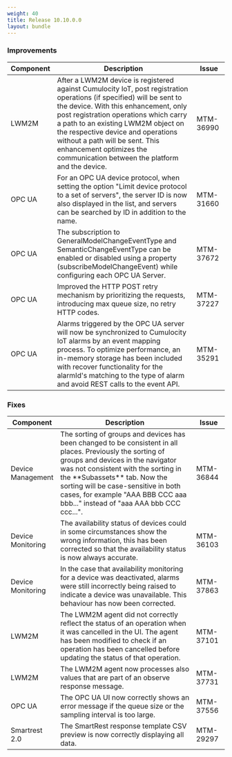 ```yaml
---
weight: 40
title: Release 10.10.0.0
layout: bundle
---
```


<!--10.9.1.0 - 10.9.8.0-->

### Improvements

<div><table ><colgroup>
<col style="width: 15%;"><col style="width: 70%;"><col style="width: 15%;"></colgroup>
<thead><tr>
<th>
Component</th>
<th>
Description</th>
<th>
Issue</th>
</tr>
</thead><tbody>

<tr>
<td>
LWM2M</td>
<td > After a LWM2M device is registered against Cumulocity IoT, post registration operations (if specified) will be sent to the device. With this enhancement, only post registration operations which carry a path to an existing LWM2M object on the respective device and operations without a path will be sent. This enhancement optimizes the communication between the platform and the device. </td>
<td>
MTM-36990</td>
</tr>

<tr>
<td>
OPC UA</td>
<td > For an OPC UA device protocol, when setting the option "Limit device protocol to a set of servers", the server ID is now also displayed in the list, and servers can be searched by ID in addition to the name. </td>
<td>
MTM-31660</td>
</tr>

<tr>
<td>
OPC UA</td>
<td > The subscription to GeneralModelChangeEventType and SemanticChangeEventType can be enabled or disabled using a property (subscribeModelChangeEvent) while configuring each OPC UA Server. </td>
<td>
MTM-37672</td>
</tr>

<tr>
<td>
OPC UA</td>
<td > Improved the HTTP POST retry mechanism by prioritizing the requests, introducing max queue size, no retry HTTP codes. </td>
<td>
MTM-37227</td>
</tr>

<tr>
<td>
OPC UA</td>
<td > Alarms triggered by the OPC UA server will now be synchronized to Cumulocity IoT alarms by an event mapping process. To optimize performance, an in-memory storage has been included with recover functionality for the alarmId's matching to the type of alarm and avoid REST calls to the event API. </td>
<td>
MTM-35291</td>
</tr>

</tbody></table></div>



### Fixes

<div><table ><colgroup>
<col style="width: 15%;"><col style="width: 70%;"><col style="width: 15%;"></colgroup>
<thead><tr>
<th>
Component</th>
<th>
Description</th>
<th>
Issue</th>
</tr>
</thead><tbody>

<tr>
<td>
Device Management</td>
<td > The sorting of groups and devices has been changed to be consistent in all places. Previously the sorting of groups and devices in the navigator was not consistent with the sorting in the **Subassets** tab. Now the sorting will be case-sensitive in both cases, for example "AAA BBB CCC aaa bbb..." instead of "aaa AAA bbb CCC ccc...".</td>
<td>
MTM-36844</td>
</tr>

<tr>
<td>
Device Monitoring</td>
<td > The availability status of devices could in some circumstances show the wrong information, this has been corrected so that the availability status is now always accurate.</td>
<td>
MTM-36103</td>
</tr>

<tr>
<td>
Device Monitoring</td>
<td > In the case that availability monitoring for a device was deactivated, alarms were still incorrectly being raised to indicate a device was unavailable. This behaviour has now been corrected.</td>
<td>
MTM-37863</td>
</tr>

<tr>
<td>
LWM2M</td>
<td > The LWM2M agent did not correctly reflect the status of an operation when it was cancelled in the UI. The agent has been modified to check if an operation has been cancelled before updating the status of that operation.</td>
<td>
MTM-37101</td>
</tr>

<tr>
<td>
LWM2M</td>
<td > The LWM2M agent now processes also values that are part of an observe response message.</td>
<td>
MTM-37731</td>
</tr>

<tr>
<td>
OPC UA</td>
<td > The OPC UA UI now correctly shows an error message if the queue size or the sampling interval is too large.</td>
<td>
MTM-37556</td>
</tr>

<tr>
<td>
Smartrest 2.0</td>
<td > The SmartRest response template CSV preview is now correctly displaying all data.</td>
<td>
MTM-29297</td>
</tr>

</tbody></table></div>
